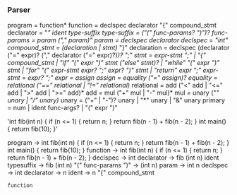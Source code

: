 ### Parser

program    = function*
function   = declspec declarator "{" compound_stmt
    declarator = "*" ident type-suffix
        type-suffix = ("(" func-params? ")")?
        func-params = param ("," param)"
        param = declspec declarator
            declspec = "int"
compound_stmt = (declaration | stmt)* "}"
    declaration = declspec (declarator ("=" expr)? ("," declarator ("=" expr)?)*)? ";"
stmt    = expr-stmt ";"
        | "{" compound_stmt 
        | "if" "(" expr ")" stmt ("else" stmt)?
        | "while" "(" expr ")" stmt
        | "for" "(" expr-stmt expr? ";" expr? ")" stmt
        | "return" expr ";"
expr-stmt = expr? ";"
expr       = assign
assign     = equality ("=" assign)?
equality   = relational ("==" relational | "!=" relational)*
relational = add ("<" add | "<=" add | ">" add | ">=" add)*
add        = mul ("+" mul | "-" mul)*
mul        = unary ("*" unary | "/" unary)*
unary      = ("+" | "-")? unary
             | "*" unary
             | "&" unary
primary    = num 
             | ident func-args?
             | "(" expr ")"

'int fib(int n) { if (n <= 1) { return n; } return fib(n - 1) + fib(n - 2); } int main() { return fib(10); }'


program -> int fib(int n) { if (n <= 1) { return n; } return fib(n - 1) + fib(n - 2); } int main() { return fib(10); }
    function -> int fib(int n) { if (n <= 1) { return n; } return fib(n - 1) + fib(n - 2); }
        declspec -> int
        declarator -> fib (int n)
            ident typesuffix -> fib (int n)
                "(" func-params ")" -> (int n)
                    param -> int n
                        declspec -> int
                        declarator -> n
                            ident -> n
        "{"
        compound_stmt
            
        
    function